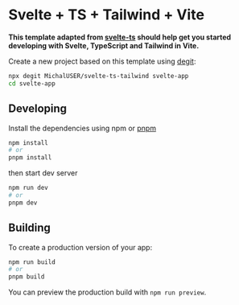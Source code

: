 # Svelte + TS + Tailwind + Vite

**This template adapted from [svelte-ts](https://github.com/vitejs/vite/tree/main/packages/create-vite/template-svelte-ts) should help get you started developing with Svelte, TypeScript and Tailwind in Vite.**

Create a new project based on this template using [degit](https://github.com/Rich-Harris/degit):

```bash
npx degit MichalUSER/svelte-ts-tailwind svelte-app
cd svelte-app
```

## Developing

Install the dependencies using npm or [pnpm](https://pnpm.io)

```bash
npm install
# or
pnpm install
```

then start dev server

```bash
npm run dev
# or
pnpm dev
```

## Building

To create a production version of your app:

```bash
npm run build
# or
pnpm build
```

You can preview the production build with `npm run preview`.
